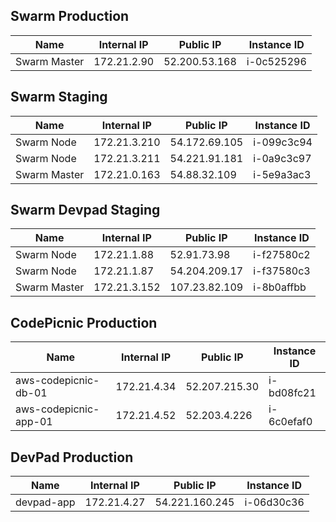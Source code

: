 ## Swarm Production
|  Name | Internal IP  | Public IP  | Instance ID |
|---|---|---|---|
| Swarm Master  | 172.21.2.90  |  52.200.53.168  | i-0c525296
## Swarm Staging
|  Name | Internal IP  | Public IP  | Instance ID |
|---|---|---|---|
| Swarm Node  | 172.21.3.210  |  54.172.69.105  | i-099c3c94
| Swarm Node  | 172.21.3.211  |  54.221.91.181  | i-0a9c3c97
| Swarm Master  | 172.21.0.163  |  54.88.32.109  | i-5e9a3ac3
## Swarm Devpad Staging
|  Name | Internal IP  | Public IP  | Instance ID |
|---|---|---|---|
| Swarm Node  | 172.21.1.88  |  52.91.73.98  | i-f27580c2
| Swarm Node  | 172.21.1.87  |  54.204.209.17  | i-f37580c3
| Swarm Master  | 172.21.3.152  |  107.23.82.109  | i-8b0affbb
## CodePicnic Production
|  Name | Internal IP  | Public IP  | Instance ID |
|---|---|---|---|
| aws-codepicnic-db-01  | 172.21.4.34  |  52.207.215.30  | i-bd08fc21
| aws-codepicnic-app-01  | 172.21.4.52  |  52.203.4.226  | i-6c0efaf0
## DevPad Production
|  Name | Internal IP  | Public IP  | Instance ID |
|---|---|---|---|
| devpad-app  | 172.21.4.27  |  54.221.160.245  | i-06d30c36
